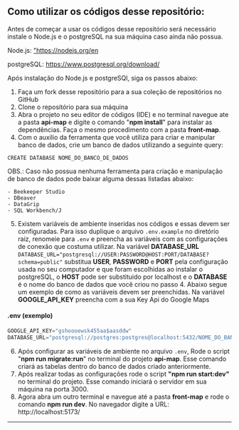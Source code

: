 ## Como utilizar os códigos desse repositório:

Antes de começar a usar os códigos desse repositório será necessário instale o Node.js e o postgreSQL na sua máquina caso ainda não possua.

Node.js: <a href="https://nodejs.org/en" target="_blank">"https://nodejs.org/en</a> 

postgreSQL: <a href="https://www.postgresql.org/download/" target="_blank">https://www.postgresql.org/download/</a> 

Após instalação do Node.js e postgreSQl, siga os passos abaixo:

1. Faça um fork desse repositório para a sua coleção de repositórios no GitHub
2. Clone o repositório para sua máquina
3. Abra o projeto no seu editor de códigos (IDE) e no terminal navegue ate a pasta **api-map** e digite o comando "**npm install**" para instalar as dependências. Faça o mesmo procedimento com a pasta **front-map**.
4. Com o auxilio da ferramenta que você utiliza para criar e manipular banco de dados, crie um banco de dados utilizando a seguinte query:
```
CREATE DATABASE NOME_DO_BANCO_DE_DADOS
```
OBS.: Caso não possua nenhuma ferramenta para criação e manipulação de banco de dados pode baixar alguma dessas listadas abaixo:

```
- Beekeeper Studio
- DBeaver
- DataGrip
- SQL Workbench/J
```
5. Existem variáveis de ambiente inseridas nos códigos e essas devem ser configuradas. Para isso duplique o arquivo ```.env.example``` no diretório raiz, renomeie para ```.env``` e preencha as variáveis com as configurações de conexão que costuma utilizar. Na variável **DATABASE_URL** ```DATABASE_URL="postgresql://USER:PASSWORD@HOST:PORT/DATABASE?schema=public"``` substitua **USER**, **PASSWORD** e **PORT** pela configuração usada no seu computador e que foram escolhidas ao instalar o postgreSQL, o **HOST** pode ser substituido por localhost e o **DATABASE** é o nome do banco de dados que você criou no passo 4. Abaixo segue um exemplo de como as variáveis devem ser preenchidas. Na variável **GOOGLE_API_KEY** preencha com a sua Key Api do Google Maps

#### .env (exemplo)
```javascript
GOOGLE_API_KEY="gshoooewsk455aa$aasddw"
DATABASE_URL="postgresql://postgres:postgres@localhost:5432/NOME_DO_BANCO_DADOS?schema=public"
```

6. Após configurar as variáveis de ambiente no arquivo ```.env```, Rode o script "**npm run migrate:run**" no terminal do projeto **api-map**. Esse comando criará as tabelas dentro do banco de dados criado anteriormente.
7. Após realizar todas as configurações rode o script **"npm run start:dev"** no terminal do projeto. Esse comando iniciará o servidor em sua máquina na porta 3000.
8. Agora abra um outro terminal e navegue até a pasta **front-map** e rode o comando **npm run dev**. No navegador digite a URL: http://localhost:5173/
---